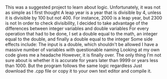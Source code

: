 This was a suggested project to learn about logic. Unfortunately, it was not as simple as I first thought
A leap year is a year that is divisible by 4, unless it is divisible by 100 but not 400. For instance, 2000 is a leap year, but 2300 is not
In order to check divisibility, I decided to take advantage of the differences between integer variables and double variables
For every operation that had to be done, I set a double equal to the math, an integer equal to the double, and finally a double equal to the integer
Some side effects include:
  The input is a double, which shouldn't be allowed
  I have a massive number of variables with questionable naming
  Looking at my own code gives me a headache
However, it is finally over. The only thing I'm not sure about is whether it is accurate for years later than 9999 or years less than 1000. But the program follows the same logic regardless
Just download the .cpp file or copy it to your own text editor and compile it.
